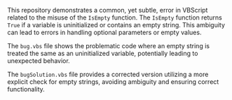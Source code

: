 This repository demonstrates a common, yet subtle, error in VBScript related to the misuse of the `IsEmpty` function. The `IsEmpty` function returns `True` if a variable is uninitialized or contains an empty string. This ambiguity can lead to errors in handling optional parameters or empty values.

The `bug.vbs` file shows the problematic code where an empty string is treated the same as an uninitialized variable, potentially leading to unexpected behavior.

The `bugSolution.vbs` file provides a corrected version utilizing a more explicit check for empty strings, avoiding ambiguity and ensuring correct functionality.